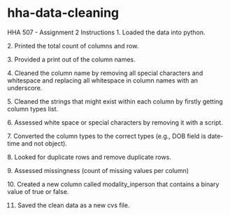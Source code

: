 # hha-data-cleaning
HHA 507 - Assignment 2 Instructions
1. Loaded the data into python.

2. Printed the total count of columns and row.

3. Provided a print out of the column names.

4. Cleaned the column name by removing all special characters and whitespace and replacing all whitespace in column names with an underscore.

5. Cleaned the strings that might exist within each column by firstly getting column types list.

6. Assessed white space or special characters by removing it with a script.

7. Converted the column types to the correct types (e.g., DOB field is date-time and not object).

8. Looked for duplicate rows and remove duplicate rows.

9. Assessed missingness (count of missing values per column) 

10. Created a new column called modality_inperson that  contains a binary value of true or false.

11. Saved the clean data as a new cvs file.